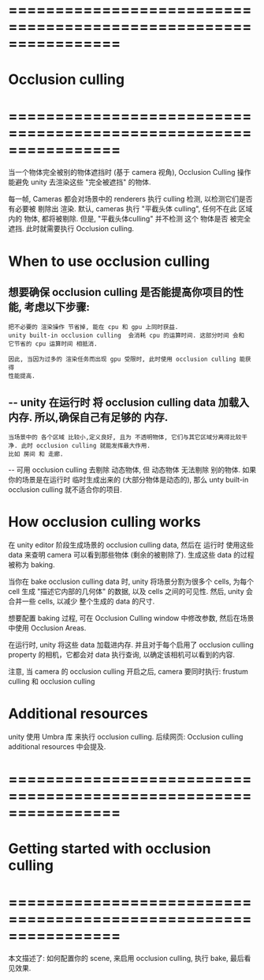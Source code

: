 # ================================================================ #
#   Occlusion culling
# ================================================================ #

当一个物体完全被别的物体遮挡时 (基于 camera 视角), Occlusion Culling 操作 
能避免 unity 去渲染这些 "完全被遮挡" 的物体.

每一帧, Cameras 都会对场景中的 renderers 执行 culling 检测, 以检测它们是否
有必要被 剔除出 渲染. 默认, cameras 执行 "平截头体 culling", 任何不在此 区域
内的 物体, 都将被剔除. 但是,  "平截头体culling" 并不检测 这个 物体是否 被完全遮挡.
此时就需要执行 Occlusion culling. 

# When to use occlusion culling

想要确保 occlusion culling 是否能提高你项目的性能, 考虑以下步骤:
--
    把不必要的 渲染操作 节省掉, 能在 cpu 和 gpu 上同时获益.
    unity built-in occlusion culling  会消耗 cpu 的运算时间. 这部分时间 会和
    它节省的 cpu 运算时间 相抵消. 

    因此, 当因为过多的 渲染任务而出现 gpu 受限时, 此时使用 occlusion culling 能获得
    性能提高.
--
    unity 在运行时 将 occlusion culling data 加载入内存. 所以,确保自己有足够的 内存.
--
    当场景中的 各个区域 比较小,定义良好, 且为 不透明物体, 它们与其它区域分离得比较干净. 此时 occlusion culling 就能发挥最大作用. 
    比如 房间 和 走廊. 
-- 
    可用 occlusion culling 去剔除 动态物体, 但 动态物体 无法剔除 别的物体.
    如果你的场景是在运行时 临时生成出来的 (大部分物体是动态的), 那么 unty built-in
    occlusion culling 就不适合你的项目.

# How occlusion culling works
在 unity editor 阶段生成场景的 occlusion culling data, 
然后在 运行时 使用这些 data 来查明 camera 可以看到那些物体 (剩余的被剔除了).
生成这些 data 的过程被称为 baking.

当你在 bake occlusion culling data 时, unity 将场景分割为很多个 cells, 为每个 cell 生成 "描述它内部的几何体" 的数据, 以及 cells 之间的可见性.
然后, unity 会合并一些 cells, 以减少 整个生成的 data 的尺寸.

想要配置 baking 过程, 可在 Occlusion Culling window 中修改参数, 然后在场景中使用 Occlusion Areas. 

在运行时, unity 将这些 data 加载进内存. 并且对于每个启用了 occlusion culling property 的相机，它都会对 data 执行查询, 以确定该相机可以看到的内容. 

注意, 当 camera 的 occlusion culling 开启之后, camera 要同时执行: frustum culling 和 occlusion culling

# Additional resources
unity 使用 Umbra 库 来执行 occlusion culling. 
后续网页: Occlusion culling additional resources 中会提及. 


# ================================================================ #
#   Getting started with occlusion culling
# ================================================================ #
本文描述了: 如何配置你的 scene, 来启用 occlusion culling,
执行 bake, 最后看见效果.














































